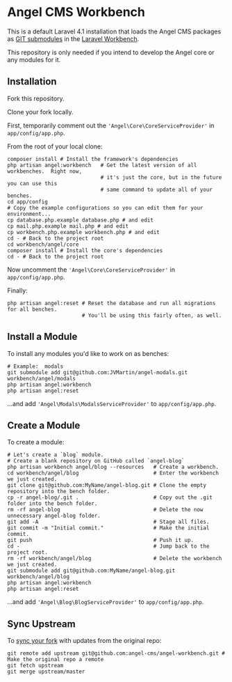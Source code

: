 Angel CMS Workbench
===================

This is a default Laravel 4.1 installation that loads the Angel CMS packages as [GIT submodules](http://git-scm.com/book/en/Git-Tools-Submodules) in the [Laravel Workbench](http://laravel.com/docs/packages#creating-a-package).

This repository is only needed if you intend to develop the Angel core or any modules for it.

Installation
------------
Fork this repository.

Clone your fork locally.

First, temporarily comment out the `'Angel\Core\CoreServiceProvider'` in `app/config/app.php`.

From the root of your local clone:
```shell
composer install # Install the framework's dependencies
php artisan angel:workbench   # Get the latest version of all workbenches.  Right now,
                              # it's just the core, but in the future you can use this
                              # same command to update all of your benches.
cd app/config
# Copy the example configurations so you can edit them for your environment...
cp database.php.example database.php # and edit
cp mail.php.example mail.php # and edit
cp workbench.php.example workbench.php # and edit
cd - # Back to the project root
cd workbench/angel/core
composer install # Install the core's dependencies
cd - # Back to the project root
```

Now uncomment the `'Angel\Core\CoreServiceProvider'` in `app/config/app.php`.

Finally:
```shell
php artisan angel:reset # Reset the database and run all migrations for all benches.
                        # You'll be using this fairly often, as well.
```

Install a Module
----------------
To install any modules you'd like to work on as benches:
```shell
# Example:  modals
git submodule add git@github.com:JVMartin/angel-modals.git workbench/angel/modals
php artisan angel:workbench
php artisan angel:reset
```
...and add `'Angel\Modals\ModalsServiceProvider'` to `app/config/app.php`.

Create a Module
----------------
To create a module:
```shell
# Let's create a `blog` module.
# Create a blank repository on GitHub called `angel-blog`
php artisan workbench angel/blog --resources   # Create a workbench.
cd workbench/angel/blog                        # Enter the workbench we just created.
git clone git@github.com:MyName/angel-blog.git # Clone the empty repository into the bench folder.
cp -r angel-blog/.git .                        # Copy out the .git folder into the bench folder.
rm -rf angel-blog                              # Delete the now unnecessary angel-blog folder.
git add -A                                     # Stage all files.
git commit -m "Initial commit."                # Make the initial commit.
git push                                       # Push it up.
cd -                                           # Jump back to the project root.
rm -rf workbench/angel/blog                    # Delete the workbench we just created.
git submodule add git@github.com:MyName/angel-blog.git workbench/angel/blog
php artisan angel:workbench
php artisan angel:reset
```
...and add `'Angel\Blog\BlogServiceProvider'` to `app/config/app.php`.

Sync Upstream
-------------

To [sync your fork](https://help.github.com/articles/syncing-a-fork) with updates from the original repo:
```shell
git remote add upstream git@github.com:angel-cms/angel-workbench.git # Make the original repo a remote
git fetch upstream
git merge upstream/master
```
